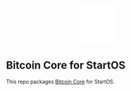 <p align="center">
  <img src="icon.svg" alt="Bitcoin Core Logo" width="21%">
</p>

# Bitcoin Core for StartOS

This repo packages [Bitcoin Core](https://bitcoin.org) for StartOS.